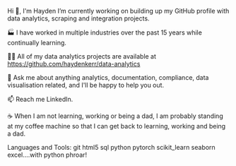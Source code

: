 Hi 👋, I'm Hayden
I’m currently working on building up my GitHub profile with data analytics, scraping and integration projects.

🏭 I have worked in multiple industries over the past 15 years while continually learning.

👨‍💻 All of my data analytics projects are available at https://github.com/haydenkerr/data-analytics

💬 Ask me about anything analytics, documentation, compliance, data visualisation related, and I'll be happy to help you out. 

📫 Reach me LinkedIn. 

☕ When I am not learning, working or being a dad, I am probably standing at my coffee machine so that I can get back to learning, working and being a dad.



Languages and Tools:
git html5 sql python pytorch scikit_learn seaborn excel....with python phroar!
